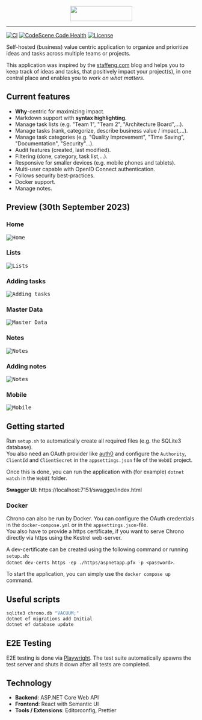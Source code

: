 <p align="center">
  <img height="40" width="165" src="./src/Chrono/ClientApp/public/logo.png" />
</p>

---

[![CI](https://github.com/philipp-meier/Chrono/actions/workflows/dotnet.yml/badge.svg)](https://github.com/philipp-meier/Chrono/actions/workflows/dotnet.yml)
[![CodeScene Code Health](https://codescene.io/projects/41477/status-badges/code-health)](https://codescene.io/projects)
[![License](https://img.shields.io/badge/License-Apache_2.0-blue.svg)](https://github.com/philipp-meier/Chrono/blob/main/LICENSE)

Self-hosted (business) value centric application to organize and prioritize ideas and tasks across multiple teams
or projects.

This application was inspired by the [staffeng.com](https://staffeng.com/guides/work-on-what-matters/) blog and helps
you to keep track of ideas and tasks, that positively impact your project(s), in one central place and
enables you to _work on what matters_.

## Current features

- **Why**-centric for maximizing impact.
- Markdown support with **syntax highlighting**.
- Manage task lists (e.g. "Team 1", "Team 2", "Architecture Board",...).
- Manage tasks (rank, categorize, describe business value / impact,...).
- Manage task categories (e.g. "Quality Improvement", "Time Saving", "Documentation", "Security"...).
- Audit features (created, last modified).
- Filtering (done, category, task list,...).
- Responsive for smaller devices (e.g. mobile phones and tablets).
- Multi-user capable with OpenID Connect authentication.
- Follows security best-practices.
- Docker support.
- Manage notes.

## Preview (30th September 2023)

### Home

<kbd><img src="./static/Start.png" alt="Home"></kbd>

### Lists

<kbd><img src="./static/List.png" alt="Lists"></kbd>

### Adding tasks

<kbd><img src="./static/AddTask.png" alt="Adding tasks"></kbd>

### Master Data

<kbd><img src="./static/MasterData.png" alt="Master Data"></kbd>

### Notes

<kbd><img src="./static/Notes.png" alt="Notes"></kbd>

### Adding notes

<kbd><img src="./static/AddNote.png" alt="Notes"></kbd>

### Mobile

<kbd><img src="./static/Mobile.png" alt="Mobile"></kbd>

## Getting started

Run `setup.sh` to automatically create all required files (e.g. the SQLite3 database).  
You also need an OAuth provider like [auth0](https://auth0.com) and configure the `Authority`, `ClientId`
and `ClientSecret` in the `appsettings.json` file of the `WebUI` project.

Once this is done, you can run the application with (for example) `dotnet watch` in the `WebUI` folder.

**Swagger UI**: https://localhost:7151/swagger/index.html

### Docker

Chrono can also be run by Docker. You can configure the OAuth credentials in the `docker-compose.yml` or in
the `appsettings.json`-file.  
You also have to provide a https certificate, if you want to serve Chrono directly via https using the Kestrel
web-server.

A dev-certificate can be created using the following command or running `setup.sh`:  
`dotnet dev-certs https -ep ./https/aspnetapp.pfx -p <password>`.

To start the application, you can simply use the `docker compose up` command.

## Useful scripts

```sh
sqlite3 chrono.db "VACUUM;"
dotnet ef migrations add Initial 
dotnet ef database update
```

## E2E Testing

E2E testing is done via [Playwright](https://playwright.dev/dotnet/docs/writing-tests). The test suite automatically
spawns the test server and shuts it down after all tests are completed.

## Technology

- **Backend**: ASP.NET Core Web API
- **Frontend**: React with Semantic UI
- **Tools / Extensions**: Editorconfig, Prettier
